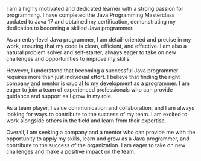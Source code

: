 I am a highly motivated and dedicated learner with a strong passion for programming. I have completed the Java Programming Masterclass updated to Java 17 and obtained my certification, demonstrating my dedication to becoming a skilled Java programmer.

As an entry-level Java programmer, I am detail-oriented and precise in my work, ensuring that my code is clean, efficient, and effective. I am also a natural problem solver and self-starter, always eager to take on new challenges and opportunities to improve my skills.

However, I understand that becoming a successful Java programmer requires more than just individual effort. I believe that finding the right company and mentor is crucial to my development as a programmer. I am eager to join a team of experienced professionals who can provide guidance and support as I grow in my role.

As a team player, I value communication and collaboration, and I am always looking for ways to contribute to the success of my team. I am excited to work alongside others in the field and learn from their expertise.

Overall, I am seeking a company and a mentor who can provide me with the opportunity to apply my skills, learn and grow as a Java programmer, and contribute to the success of the organization. I am eager to take on new challenges and make a positive impact on the team.
